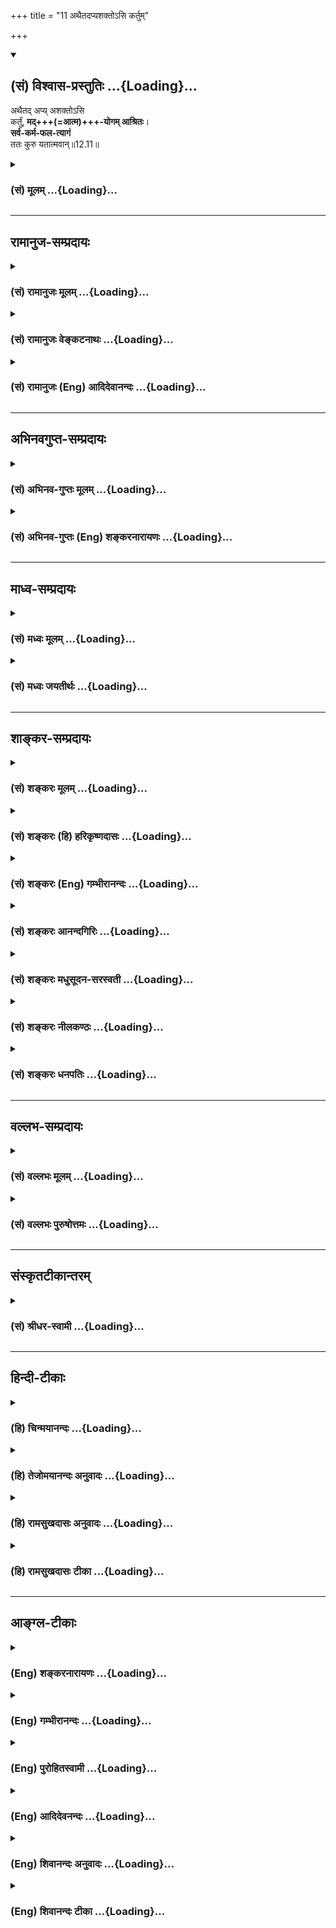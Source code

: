+++
title = "11 अथैतदप्यशक्तोऽसि कर्तुम्"

+++
<div class="js_include" newlevelforh1="2" title="(सं) विश्वास-प्रस्तुतिः" unfilled url="/purANam_vaiShNavam/mahAbhAratam/06-bhIShma-parva/03-bhagavad-gItA-parva/saMskRtam/vishvAsa-prastutiH/12_bhakti-yogaH/11_athaitadapyashakt.md">
<details open><summary><h2>(सं) विश्वास-प्रस्तुतिः ...{Loading}...</h2></summary>

अथैतद् अप्य् अशक्तोऽसि  
कर्तुं, **मद्+++(=आत्म)+++-योगम् आश्रितः**।  
**सर्व-कर्म-फल-त्यागं**  
ततः कुरु यतात्मवान्॥12.11॥
</details>
</div>
<div class="js_include collapsed" newlevelforh1="3" title="(सं) मूलम्" unfilled url="/purANam_vaiShNavam/mahAbhAratam/06-bhIShma-parva/03-bhagavad-gItA-parva/saMskRtam/mUlam/12_bhakti-yogaH/11_athaitadapyashakt.md">
<details><summary><h3>(सं) मूलम् ...{Loading}...</h3></summary>

अथैतदप्यशक्तोऽसि कर्तुं मद्योगमाश्रितः।  
सर्वकर्मफलत्यागं ततः कुरु यतात्मवान्।।12.11।।
</details>
</div>


_________________
## रामानुज-सम्प्रदायः
<div class="js_include collapsed" newlevelforh1="3" title="(सं) रामानुजः मूलम्" unfilled url="/purANam_vaiShNavam/mahAbhAratam/06-bhIShma-parva/03-bhagavad-gItA-parva/saMskRtam/rAmAnujaH/mUlam/12_bhakti-yogaH/11_athaitadapyashakt.md">
<details><summary><h3>(सं) रामानुजः मूलम् ...{Loading}...</h3></summary>

।।12.11।। अथ मद्योगम् आश्रित्य **एतद् अपि कर्तुं** न शक्नोषि;  
मद्गुणानुसंधान-कृतं मद्-एक-प्रियत्वाकारं भक्ति-योगम् आश्रित्य  
भक्ति-योगाङ्ग-रूपम् एतद् मत्-कर्म अपि कर्तुं न शक्नोषि;  
**ततः**  
अक्षर-**योगम्** आत्म-स्वभावानुसंधान-रूपं पर-भक्ति-जननं पूर्व-+++(अध्याय??)+++षट्कोदितम् **आश्रित्य**  
तद्-उपायतया **सर्व-कर्म-फल-त्यागं कुरु।**  
मत्-प्रियत्वेन मद्-एक-प्राप्यता-बुद्धिः हि प्रक्षीणाशेष-पापस्य एव जायते।
**यतात्मवान्** यतमनस्कः। 

ततः अनभिसंहित-फलेन मद्-आराधन-रूपेण अनुष्ठितेन कर्मणा सिद्धेन आत्मज्ञानेन निवृत्ताविद्यादि-सर्व-तिरोधाने मच्छेषतैक-स्वरूपे प्रत्यग्-आत्मनि साक्षात्-कृते सति  
मयि परा भक्तिः स्वयम् एव उत्पद्यते।  

तथा च वक्ष्यते -- "स्व-कर्मणा तम् अभ्यर्चय सिद्धिं विन्दति मानवः।" (गीता
18।46) इत्यारभ्य 

&gt; विमुच्य निर्ममः शान्तो  
&gt; ब्रह्मभूयाय कल्पते।।  
&gt; ब्रह्मभूतः प्रसन्नात्मा  
&gt; न शोचति न काङ्क्षति।।  
&gt; समः सर्वेषु भूतेषु  
&gt; मद्भक्तिं लभते पराम्।।  
&gt; (18।5354) 

इति।

</details>
</div>
<div class="js_include collapsed" newlevelforh1="3" title="(सं) रामानुजः वेङ्कटनाथः" unfilled url="/purANam_vaiShNavam/mahAbhAratam/06-bhIShma-parva/03-bhagavad-gItA-parva/saMskRtam/rAmAnujaH/venkaTanAthaH/12_bhakti-yogaH/11_athaitadapyashakt.md">
<details><summary><h3>(सं) रामानुजः वेङ्कटनाथः ...{Loading}...</h3></summary>

  
  
।।12.11।। स्वार्थेष्वेव कर्मसु निबद्धचित्तस्य कथं त्वदर्थेषु
कर्मस्वत्यर्थप्रियत्वेन प्रवृत्तिः सम्भवेदित्यत्र
तदुपायपरम्पराकाष्ठाभूतं कर्मयोगं प्रत्यभिज्ञापयतिअथैतदिति। मद्योगमाश्रितः
इत्यस्याक्षरयोगविषयेणोत्तरार्धेन अन्वयव्युदासाय पूर्वार्धान्वयमाहअथ
मद्योगमिति। तस्याशक्यत्वज्ञापनायाह -- मद्गुणेति।
भक्तियोगावस्थाविशेषेष्वतः पूर्वावस्था नास्तीति
व्यञ्जनायभक्तियोगाङ्कुररूपमित्युक्तम्। मद्योगम् इत्यनेन
जीवात्मयोगव्यवच्छेदः। ततश्च मद्योगमाश्रित्य तदङ्कुरे
कर्मण्यसमर्थश्चेज्जीवात्मयोगमाश्रित्य तदङ्कुरे कर्मयोगे प्रवर्तस्वेति
वाक्यार्थः। तदेतदभिप्रेत्याहततोऽक्षरेति। अक्षरयोगस्याप्यव्यवधानेन
मोक्षोपायत्वव्युदासायपरभक्तिजननमित्युक्तम्।
सप्रकाराक्षरयोगप्रत्यभिज्ञापनार्थं; मध्यमषट्कोदिताक्षरयोगव्यवच्छेदार्थं
चपूर्वषट्कोदितमित्युक्तम्। सर्वकर्मफलत्यागस्याव्यवधानेन
भक्तियोगजनकत्वव्युदासायतदुपायतयेत्युक्तम्।  
  
कर्मयोगपूर्वकात्मसाक्षात्कारस्य भक्त्युत्पत्त्युपयोगित्वप्रकारं
प्रकरणान्तरोक्तं दर्शयति -- मत्प्रियत्वेनेति। मय्येव मन आधत्स्व \[12।8\]
इति पूर्वं परमात्मनि मनस्समाधानं विहितम् तदशक्तं
प्रत्युपदिश्यमानाक्षरयोगांकुररूपे कर्मणि प्रवृत्तस्य तु
पूर्वषट्कप्रपञ्चितैर्हेतुभिः मनोनियमनशक्यत्वंयतात्मवान्
इत्युक्तमित्यभिप्रायेणयतमनस्क इत्युक्तम्।
कर्मयोगस्यानन्तरश्लोकेऽभिधास्यमानक्रमेण परम्परया
भक्तियोगजनकत्वप्रकारमाहततोऽनभिसंहितेति। फलत्यागं कुरु इति
साध्यांशत्यागवचनेन तत्पूर्वकसाधनानुष्ठानं विवक्षितमिति
ज्ञापनायअनभिसंहितफलेनेत्यादिकमुक्तम्।
अनन्तराभिधास्यमानमनश्शान्तिद्वारात्मध्यानसिद्धिः। अविद्या संसारकारणं
कर्म;अविद्या कर्मसंज्ञा इत्युपक्रम्ययया क्षेत्रज्ञशक्तिः सा वेष्टिता
\[वि.पु.6।7।61\] इति वचनात्। आदिशब्देनअनात्मन्यात्मबुद्धिर्या त्वस्वे
स्वमिति या मतिः। अविद्यातरुसम्भूतिबीजमेतद्द्विधा स्थितम्
\[वि.पु.6।7।11\] इत्याद्युक्तसङ्ग्रहः। यद्वाऽत्र अविद्या देहात्मभ्रमादिः
आदिशब्देन कर्मवासनादिसङ्ग्रहः।
परभक्तिजनकत्वसिद्ध्यर्थमुक्तंमच्छेषतैकस्वरूप इति। यथा बाल्ये
बालक्रीडाप्रसङ्गेन नरेन्द्रभवनान्निष्क्रान्तस्य मार्गाद्भ्रष्टस्य
व्याधगृहीतस्य पक्कणे वर्तमानस्य राजकुमारस्याप्तोपदेशात्स्वात्मनस्तथात्वं
मत्वा विमृशतः स्वात्मनि राजसाम्यमङ्गप्रत्यङ्गादिषु पश्यतस्तस्मिन् यथा
पितृत्वप्रीतिर्निरतिशया जायते एवमस्यापि यथोपदेशं भगवच्छेषभूते स्वात्मनि
तत्साम्याकारेण साक्षात्कृते भक्तिसिद्ध्यर्थं न
किञ्चित्कर्तव्यमस्तीत्यभिप्रायेण -- मयि परा भक्तिः स्वयमेवोत्पद्यत
इत्युक्तम्। एतेनाध्यायारम्भेये चाप्यक्षरमव्यक्तम् \[12।1\]
इत्युक्ताक्षरयोगोऽप्यक्षरसाक्षात्कारद्वारा परभक्तिमुत्पाद्य
परमात्मप्राप्तौ विश्राम्यतीति सिद्धम्। स एव ह्यत्रापि
प्रथमषट्कोक्तोऽक्षरयोगः प्रस्पष्टमुच्यते।  
  
ननु यदशक्तं प्रति यदुपदिश्यते; तत्तत्तुल्यफलमशक्ताधिकारं साधनान्तरं
दृष्टम् यथावगाहना शक्तस्य स्नानान्तराणि। उच्यते चान्यत्र क्रियायोगस्य
साक्षान्मोक्षसाधनत्वंमोक्षकारणमव्यक्तमचिन्त्यमपरिग्रहम्। तमाराध्य
जगन्नाथं क्रियायोगेन मुच्यते इति। तथात्रापि किं न स्यादिति शङ्कायां
कर्मयोगस्य भक्तियोगसाधनत्वं अष्टादशाध्याये वक्ष्यमाणं दर्शयतितथाचेति।
अन्यत्र चाप्ययं क्रमः स्फुटः -- तत्र चित्तं समावेष्टुं न शक्नोति
भवान्यदि। तदभ्यासपरस्तस्मिन् कुरु योगं दिवानिशम्। तत्राप्यसामर्थ्यवतः
क्रियायोगो महात्मनः। ब्रह्मणा यः समाख्यातस्तत्परः सततं भव। करोषि यानि
कर्माणि देवदेवे जगत्पतौ। समर्पयस्व भद्रं ते ततः कर्म प्रहास्यसि। प्रधानं
कारणं योगो विमुक्तेर्दितिजेश्वर। क्रियायोगश्च योगस्य परमं तस्य साधनम्
इति। मद्भक्तिं लभते पराम् \[18।54\] इति वक्ष्यमाणफलस्य कर्मयोगहेतुकत्वं
प्रकरणसिद्धमिति ज्ञापनायस्वकर्मणा तमभ्यर्च्य सिद्धिं विन्दति मानवः
\[18।46\]इत्यारभ्येत्युक्तम्।  
  

</details>
</div>
<div class="js_include collapsed" newlevelforh1="3" title="(सं) रामानुजः (Eng) आदिदेवानन्दः" unfilled url="/purANam_vaiShNavam/mahAbhAratam/06-bhIShma-parva/03-bhagavad-gItA-parva/saMskRtam/rAmAnujaH/english/AdidevAnandaH/12_bhakti-yogaH/11_athaitadapyashakt.md">
<details><summary><h3>(सं) रामानुजः (Eng) आदिदेवानन्दः ...{Loading}...</h3></summary>

12.11 If you are unable to do even this 'taking refuge in My Yoga,'  
i.e., if you are unable even to do actions for My sake, which forms the sprout of Bhakti Yoga,  
wherein through meditation I am made the exclusive and sole object of love -  
then you should resort to Aksara Yoga described in the first six chapters. 

It consists in contemplation on the nature of the individual self.  
This engenders devotion to the Lord.  
As a means for practice of this (Aksara Yoga), renounce the fruit of every action.  

The state of mind that holds Me as the only worthy object of attainment and love arises only when all the sins of an aspirant are destroyed without exception.  

'One with a controlled mind' means one with the mind subdued. 

When the individual self is visualised to be of the nature of a Sesa (subsidiary) to the Lord,  
and when the veil of nescience consisting in identifying the self with the body is removed by contemplation on the self  
generated through the performance of works without attachment to the fruits  
and with My propitiation as the sole objective -  
then supreme Bhakti to Me will originate by itself.

\[The point driven home is this:  
It is nescience that stands between the Jiva and the Lord.  
This nescience consists in identification of the self with the body.  
It is through works done without an eye on their fruits but exclusively as an offering to the Lord, that this nescience is removed.  
Thus Karma Yoga is the sprout of self-realisation, and of Bhakti.  
On the nescience being removed, the knowledge that one (i.e., the Jiva) is a Sesa (an absolutely dependent liege) of the Lord, dawns on the Jiva.  
Such knowledge generates exclusive devotion or Bhakti accompanied by Prapatti.  
Or if the Jiva gets immersed in Its own bliss, It will attain Kaivalya.\] 

In the same manner, Sri Krsna will further show in the text beginning with 'By worshipping Him with his work will a man reach perfection' (18.46)  
and ending with 

&gt; 'Forsaking the feeling of "I" and with no feeling of "mine" and tranquil, one becomes worthy of the state of Brahman.  
&gt; Having realised the state of Brahman, tranquil, he neither grieves nor craves.  
&gt; Regarding all beings alike, he attains supreme devotion to Me' (18.53-54).

</details>
</div>


_________________
## अभिनवगुप्त-सम्प्रदायः
<div class="js_include collapsed" newlevelforh1="3" title="(सं) अभिनव-गुप्तः मूलम्" unfilled url="/purANam_vaiShNavam/mahAbhAratam/06-bhIShma-parva/03-bhagavad-gItA-parva/saMskRtam/abhinava-guptaH/mUlam/12_bhakti-yogaH/11_athaitadapyashakt.md">
<details><summary><h3>(सं) अभिनव-गुप्तः मूलम् ...{Loading}...</h3></summary>

।।12.11।। अथेति। यदि च **भगवत्-कर्म** कर्तुं **न** शक्तोऽसि; +++(N न शक्नोषि)+++ ;
अज्ञत्वात्, शास्त्रोक्त-क्रमावेदनात्  
तत् सर्वं मयि संन्यसेः +++(N संन्यस्येः)+++ आत्म-निवेदन-द्वारेणेत्याशयः। 

अमुमेवाशयमाश्रित्य लघुप्रक्रियायां मयैवोक्तम् -- 

&gt; ऊनाधिकम् अविज्ञातं  
&gt; पौर्वापर्यविवर्जितम्।  
&gt; यच् चावधानरहितं  
&gt; बुद्धेर्विस्खलितं च यत्।।  
&gt; तत्सर्वं मम सर्वेश  
&gt; भक्तस्यार्तस्य दुर्मतेः।  
&gt; क्षन्तव्यं कृपया शम्भो  
&gt; यतस्त्वं करुणापरः।।  
&gt; अनेन स्तोत्रयोगेन  
&gt; तवात्मानं निवेदये +++(S निवेदयेत)+++।  
&gt; पुनर् निष्कारणमहं  
&gt; दुःखानां नैमि पात्रताम्।। 

इति  
  
पारमेश्वरेषु हि सिद्धान्तशास्त्रेषु आत्मनिवेदने अयम् एवाभिप्रायः।

</details>
</div>
<div class="js_include collapsed" newlevelforh1="3" title="(सं) अभिनव-गुप्तः (Eng) शङ्करनारायणः" unfilled url="/purANam_vaiShNavam/mahAbhAratam/06-bhIShma-parva/03-bhagavad-gItA-parva/saMskRtam/abhinava-guptaH/english/shankaranArAyaNaH/12_bhakti-yogaH/11_athaitadapyashakt.md">
<details><summary><h3>(सं) अभिनव-गुप्तः (Eng) शङ्करनारायणः ...{Loading}...</h3></summary>

12.11 Atha etc. In case due to ignorance, you do not know the method,
enjoined in the scriptures and hence you are not able to perform actions
for the Lord, then renounce (dedicate) all that to Me, through offering
your own self \[to Me\]. This is the intention \[here\]. Holding the
same intention, I have myself declared in the Laghuprakriya as :
'Whatever action I have done, whether it is incomplete or superfluous,
not properly understood, bereft of a proper order of precedence, devoid
of \[good\] care, and full of slip of intellect; O Lord of All ! Please,
with mercy forgive all these of me, the afflicted and foolish devotee of
Yours; for you are compassionate; With this prayer-Yoga, I offer myself
to You \[so that\] I do not become a receptacle of miseries again
unnecessarily.' the same idea may be observed in the scriptural texts of
the Siddhanta \[system\] - that have the Supreme Lord as their subject
matter - while they speak of offering oneself \[to the Lord\].
</details>
</div>


_________________
## माध्व-सम्प्रदायः
<div class="js_include collapsed" newlevelforh1="3" title="(सं) मध्वः मूलम्" unfilled url="/purANam_vaiShNavam/mahAbhAratam/06-bhIShma-parva/03-bhagavad-gItA-parva/saMskRtam/madhvaH/mUlam/12_bhakti-yogaH/11_athaitadapyashakt.md">
<details><summary><h3>(सं) मध्वः मूलम् ...{Loading}...</h3></summary>

।।12.11।। Sri Madhvacharya did not comment on this sloka.

</details>
</div>
<div class="js_include collapsed" newlevelforh1="3" title="(सं) मध्वः जयतीर्थः" unfilled url="/purANam_vaiShNavam/mahAbhAratam/06-bhIShma-parva/03-bhagavad-gItA-parva/saMskRtam/madhvaH/jayatIrthaH/12_bhakti-yogaH/11_athaitadapyashakt.md">
<details><summary><h3>(सं) मध्वः जयतीर्थः ...{Loading}...</h3></summary>

।।12.11।। Sri Jayatirtha did not comment on this sloka.

</details>
</div>


_________________
## शाङ्कर-सम्प्रदायः
<div class="js_include collapsed" newlevelforh1="3" title="(सं) शङ्करः मूलम्" unfilled url="/purANam_vaiShNavam/mahAbhAratam/06-bhIShma-parva/03-bhagavad-gItA-parva/saMskRtam/shankaraH/mUlam/12_bhakti-yogaH/11_athaitadapyashakt.md">
<details><summary><h3>(सं) शङ्करः मूलम् ...{Loading}...</h3></summary>

।।12.11।। अथ पुनः **एतदपि** यत् उक्तं मत्कर्मपरमत्वम्; तत् **कर्तुम् अशक्तः असि; मद्योगम् आश्रितः** मयि क्रियमाणानि कर्माणि संन्यस्य  
यत् करणं तेषाम् अनुष्ठानं  
सः मद्योगः; तम् आश्रितः सन्;  
**सर्व-कर्म-फल-त्यागं** सर्वेषां कर्मणां फल-संन्यासं सर्व-कर्म-फल-त्यागं  
**ततः** अनन्तरं  
**कुरु यतात्मवान्** संयतचित्तः सन् इत्यर्थः।। 


</details>
</div>
<div class="js_include collapsed" newlevelforh1="3" title="(सं) शङ्करः (हि) हरिकृष्णदासः" unfilled url="/purANam_vaiShNavam/mahAbhAratam/06-bhIShma-parva/03-bhagavad-gItA-parva/saMskRtam/shankaraH/hindI/harikRShNadAsaH/12_bhakti-yogaH/11_athaitadapyashakt.md">
<details><summary><h3>(सं) शङ्करः (हि) हरिकृष्णदासः ...{Loading}...</h3></summary>

।।12.11।। परंतु यदि तू ऐसा करनेमें भी अर्थात् जैसा ऊपर कहा है; उस प्रकार
मेरे लिये कर्म करनेके परायण होनेमें भी असमर्थ है तो फिर मद्योगके आश्रित
होकर -- किये जानेवाले समस्त कर्मोंको मुझमें समर्पण करके उनका अनुष्ठान
करना मद्योग है। उसके आश्रित होकरऔर संयतात्मा होकर अर्थात् वशीभूत मनवाला
होकर समस्त कर्मोंके फलका त्याग कर।  
  
,

</details>
</div>
<div class="js_include collapsed" newlevelforh1="3" title="(सं) शङ्करः (Eng) गम्भीरानन्दः" unfilled url="/purANam_vaiShNavam/mahAbhAratam/06-bhIShma-parva/03-bhagavad-gItA-parva/saMskRtam/shankaraH/english/gambhIrAnandaH/12_bhakti-yogaH/11_athaitadapyashakt.md">
<details><summary><h3>(सं) शङ्करः (Eng) गम्भीरानन्दः ...{Loading}...</h3></summary>

12.11 Atha, if, again; asaktah asi, you are unable; kartum, to do; etat
api, even this-what was stated as being 'intent on doing works for Me';
in that case, mad-yogam-asritah, having resorted to the Yoga for Me-the
performance of those works that are being done by dedicating them to Me
is madyogah; by resorting to that Yoga for Me; tatah, thereafter;
sarva-karma-phala-tyagam kuru, renounce, give up, the results of all
works; by becoming yata-atmavan, controlled in mind. \[In the earlier
verse it was enjoined that all works, be they Vedic or secular, are to
be considered as belonging to God and should be done for Him-not for
oneself-, as a soldier would do for his king. In the present verse it is
stated that the attitude should be, 'May this work of mine please God.'
This very attitude involves dedicating of results to God. See S.
According to M.S., mat-karma in the earlier verse means
bhagavata-dharma, i.e. hearing, singing, etc. about God. In the present
verse, sarva-karma means all works in general.-Tr.\] Now the Lord
praises the renunciation of the results of all works:

</details>
</div>
<div class="js_include collapsed" newlevelforh1="3" title="(सं) शङ्करः आनन्दगिरिः" unfilled url="/purANam_vaiShNavam/mahAbhAratam/06-bhIShma-parva/03-bhagavad-gItA-parva/saMskRtam/shankaraH/AnandagiriH/12_bhakti-yogaH/11_athaitadapyashakt.md">
<details><summary><h3>(सं) शङ्करः आनन्दगिरिः ...{Loading}...</h3></summary>

।।12.11।। भगवत्कर्मपरत्वमप्यशक्यमिति शङ्कते -- **अथेति।**
बहिर्विषयाकृष्टचेतस्त्वादित्यर्थः। तर्हि भगवत्प्राप्त्युपायत्वेन
संयतचित्तो भूत्वा कर्मफलसंन्यासं कुर्वित्याह -- **मद्योगमिति।**

</details>
</div>
<div class="js_include collapsed" newlevelforh1="3" title="(सं) शङ्करः मधुसूदन-सरस्वती" unfilled url="/purANam_vaiShNavam/mahAbhAratam/06-bhIShma-parva/03-bhagavad-gItA-parva/saMskRtam/shankaraH/madhusUdana-sarasvatI/12_bhakti-yogaH/11_athaitadapyashakt.md">
<details><summary><h3>(सं) शङ्करः मधुसूदन-सरस्वती ...{Loading}...</h3></summary>

।।12.11।। अथेति। अथ बहिर्विषयाकृष्टचेतस्त्वादेतन्मत्कर्मपरत्वमपि कर्तुं न
शक्नोषि ततो मद्योगं मदेकशरणत्वमाश्रितः मयि सर्वकर्मसमर्पणं मद्योगस्तं
वाश्रितः सन् यतात्मवान् यतः संयतसर्वेन्द्रियः आत्मवान् विवेकी च सन्
सर्वकर्मफलत्यागं कुरु फलाभिसन्धिं त्यजेत्यर्थः।

</details>
</div>
<div class="js_include collapsed" newlevelforh1="3" title="(सं) शङ्करः नीलकण्ठः" unfilled url="/purANam_vaiShNavam/mahAbhAratam/06-bhIShma-parva/03-bhagavad-gItA-parva/saMskRtam/shankaraH/nIlakaNThaH/12_bhakti-yogaH/11_athaitadapyashakt.md">
<details><summary><h3>(सं) शङ्करः नीलकण्ठः ...{Loading}...</h3></summary>

।।12.11।। मद्योगं श्रवणादौ निष्ठाम्। तर्हि पूर्वोक्तं
श्रौतस्मार्तसर्वकर्मफलत्यागं कुर्वित्यर्थः। यतात्मवान् यतश्च
नियमादिमांश्च आत्मवान् जितचित्तश्चेति यतात्मवान्।

</details>
</div>
<div class="js_include collapsed" newlevelforh1="3" title="(सं) शङ्करः धनपतिः" unfilled url="/purANam_vaiShNavam/mahAbhAratam/06-bhIShma-parva/03-bhagavad-gItA-parva/saMskRtam/shankaraH/dhanapatiH/12_bhakti-yogaH/11_athaitadapyashakt.md">
<details><summary><h3>(सं) शङ्करः धनपतिः ...{Loading}...</h3></summary>

।।12.11।। तर्हि विषयाकृष्टचित्तत्वाद्भगवत्कर्मपरतायामशक्तं
प्रत्युपायान्तरमाह -- अथैतदपि कर्तुमशक्तोऽसि चेत्तर्हि मद्योगमाश्रितः
मयि सर्वाणि कर्माणि संन्यस्य तेषामुनुष्ठानं मद्योगस्तमाश्रितः
मदेकशरणत्वमाश्रितः सन् तदनन्तरं सर्वेषां कर्मणां फलसंन्यासं कुरु
विवेकसंयतचित्तः सन्नित्यर्थः।

</details>
</div>


_________________
## वल्लभ-सम्प्रदायः
<div class="js_include collapsed" newlevelforh1="3" title="(सं) वल्लभः मूलम्" unfilled url="/purANam_vaiShNavam/mahAbhAratam/06-bhIShma-parva/03-bhagavad-gItA-parva/saMskRtam/vallabhaH/mUlam/12_bhakti-yogaH/11_athaitadapyashakt.md">
<details><summary><h3>(सं) वल्लभः मूलम् ...{Loading}...</h3></summary>

।।12.11।। अथैतदपि न कर्त्तुं त्वं शक्तोसि चेत्तर्हि मद्योगं
मत्सम्बन्धसेव्यसेवकत्वरूपमाश्रितः सन् सर्वकर्मफलत्यागं कुरु। एतदुक्तं
भवति -- ईश्वराज्ञया परमाचार्योपदिष्टशरणमार्गतः यथाशक्ति स्वधर्माचरणं
फलादित्यागपूर्वकं सुखावहमिति मयि भारमारोप्य अन्यज्ञानयोगधर्मपरित्यागेन
मदाश्रये कृतार्थतेति। विशेषस्त्वग्रे स्पष्टीकरिष्यते।

</details>
</div>
<div class="js_include collapsed" newlevelforh1="3" title="(सं) वल्लभः पुरुषोत्तमः" unfilled url="/purANam_vaiShNavam/mahAbhAratam/06-bhIShma-parva/03-bhagavad-gItA-parva/saMskRtam/vallabhaH/puruShottamaH/12_bhakti-yogaH/11_athaitadapyashakt.md">
<details><summary><h3>(सं) वल्लभः पुरुषोत्तमः ...{Loading}...</h3></summary>

  
  
।।12.11।। एतत्-प्राप्त्य्-अर्थम् अतिसुगमोपायम् आह -- अथैतदिति। 

**अथ** चेत् **एतद् अपि** मदर्थकं **कर्तुम् अशक्तोऽसि** न समर्थोऽसि; स्वरूपाज्ञानात् तदा  
**मद्योगं** मम योगः संयोगो यस्मिन् यस्य वा तादृशं भक्तम् **आश्रितः** सन् यतात्मवान् तदेकपरचित्तो भूत्वा  
**सर्वकर्मफलत्यागं** सन्ध्यावन्दनाग्निहोत्रादीनां स्वर्गादिरूपफलानां त्यागं कुरु; चिन्तनं त्यजेत्यर्थः। 

तत्फलानभिलाषे मद्-आज्ञया करणात् कर्मभिश् चित्तशुद्ध्या मद्भक्तोपदिष्टं ज्ञानं स्थिरीभविष्यति; तेन मत्-कर्म-सिद्धिर् भविष्यतीति भावः।  
  

</details>
</div>


_________________
## संस्कृतटीकान्तरम्
<div class="js_include collapsed" newlevelforh1="3" title="(सं) श्रीधर-स्वामी" unfilled url="/purANam_vaiShNavam/mahAbhAratam/06-bhIShma-parva/03-bhagavad-gItA-parva/saMskRtam/shrIdhara-svAmI/12_bhakti-yogaH/11_athaitadapyashakt.md">
<details><summary><h3>(सं) श्रीधर-स्वामी ...{Loading}...</h3></summary>

।।12.11।। अत्यन्तं भगवद्धर्मपरिनिष्ठायामशक्तस्य पक्षान्तरमाह **--
अथैतदपीति।** अथैतदपि कर्तुमशक्तोऽसि तर्हि मद्योगं मदेकशरणत्वमाश्रितः
सर्वेषां दृष्टादृष्टार्थानामावश्यकानां चाग्निहोत्रादिकर्मणां फलानि
नियतचित्तो भूत्वा परित्यज। एतदुक्तं भवति। मया तावदीश्वराज्ञया यथाशक्ति
कर्माणि कर्तव्यानि; फलं पुनर्दृष्टमदृष्टं वा परमेश्वराधीनमित्येवं मयि
भारमारोप्य फलासक्तिं परित्यज्य वर्तमानो मत्प्रसादेन कृतार्थो भविष्यसीति
तात्पर्यम्।

</details>
</div>


_________________
## हिन्दी-टीकाः
<div class="js_include collapsed" newlevelforh1="3" title="(हि) चिन्मयानन्दः" unfilled url="/purANam_vaiShNavam/mahAbhAratam/06-bhIShma-parva/03-bhagavad-gItA-parva/hindI/chinmayAnandaH/12_bhakti-yogaH/11_athaitadapyashakt.md">
<details><summary><h3>(हि) चिन्मयानन्दः ...{Loading}...</h3></summary>

।।12.11।। पूर्व श्लोक में; हमें अहंकार का सर्वथा त्याग करके जगत् में
कर्म करने का उपदेश दिया गया था। अत्यन्त अहंकारी और मानी पुरुष के लिए यह
कार्य़ इतना सरल नहीं है। ऐसा पुरुष रजोगुण के कारण अत्यन्त क्षुब्ध रहता है
तथा तमोगुण की निम्नस्तरीय प्रवृत्तियों के कारण उसका व्यक्तित्व विषाक्त
रहता है। ऐसे निम्न स्तर के व्यक्ति के लिए भी गीता में साधन मार्ग बताया
गया है। प्राय ऐसा पुरुष सभी धर्मों के लिए निराशा का ही विषय बन जाता है।
परन्तु; गीता में ऐसे दीर्घस्थायी रोग से पीड़ित रोगियों के लिये भी
विचारपूर्वक उपचार बताया गया है। वह उपचार सरल किन्तु ऐसा प्रभावी है कि
उसके द्वारा उस रोगी को रोग से सर्वथा मुक्त कर उस्ो सर्वोच्च व्यक्तित्व
की आभा तथा कार्यकुशलता प्रदान की जा सकती है। यदि समस्त कर्मों को
ईश्वरार्पण बुद्धि से कर पाना असंभव है; तो उस साधक के लिए उतना ही प्रभावी
अन्य उपाय यहाँ बताया गया है कि; आत्मसंयम से युक्त होकर; मेरी प्राप्ति
रूप योग का आश्रय लेकर; तुम समस्त कर्मों के फलों का त्याग करो। ऐसा प्रतीत
होता है कि भगवान् श्रीकृष्ण को वे लोग अप्रिय हैं; जो केवल वेतनार्थी होते
हैं। परन्तु उनका यह द्वेष मध्यमवर्गीय अथवा उच्चवर्गीय लोगों के मन में
पसीना बहाने वाले मजदूरों के प्रति तिरस्कार नहीं समझना चाहिए। समाजवाद की
प्रणाली वाले राष्ट्र में प्रत्येक शिक्षित व्यक्ति के मन में श्रीकृष्ण की
यह अधीरता उठती है। वे अपने राष्ट्र में ऐसे लोगों को सहन नहीं कर सकते; जो
केवल वेतन या व्यक्तिगत लाभ के लिए ही कर्म करते हैं। ऐसे समादवादी राष्ट्र
में ऐसा प्रत्येक कर्मचारी दण्ड के योग्य अपराधी माना जायेगा जो अधिकतम
अकुशलता से किये गये; न्यूनतम समय के कार्य के लिए उच्चतम वेतन की मांग
करता है। इस प्रकार के वेतनार्थियों के प्रति भगवान् श्रीकृष्ण की अप्रियता
उनके उपदेशों में स्पष्ट दिखाई देती है। वर्तमान क्षण में किया गया कर्म ही
परिपक्व होकर भविष्य के क्षण में फल बनकर प्रकट होता है। आज; यदि कोई कृषक
भूमि को जोतकर बीज बोता है; तो उसे वह फसल दोतीन महीनों के पश्चात् ही
प्राप्त होगी। और यदि वह कृषक वर्तमान में करने योग्य कार्य को त्यागकर
भविष्य में आने वाले फल की ही चिन्ता करने में समय का अपव्यय करे; तो
निश्चय ही उसे कभी लाभ प्राप्त नहीं हो सकता। यद्यपि यह एक सुविदित तथ्य
है; तथापि बहुसंख्यक लोग वर्तमान में प्राप्त अवसरों को केवल भविष्य की
चिन्ता करने में ही खो देते हैं। भविष्य की चिन्ता एवं भय के कारण हमारी
समस्त क्षमताएं नष्ट हो जाती हैं; और वह मनकल्पित अन्धकारमय भविष्य तो अभी
आया ही नहीं हैं; और सम्भवत कभी आये भी नहीं यहाँ भगवान् श्रीकृष्ण केवल
हमें इस बात के लिए प्रेरित करते हैं कि हम भविष्य विषयक इन व्यर्थ
कल्पनाओं को त्याग दें और वर्तमान काल में ही सजग परिपूर्ण और प्रभावी जीवन
जियें। इस प्रकार का जीवन जीने से भी हमारा व्यक्तित्व सुगठित और मन एकाग्र
और समर्थ बन सकता है। उपर्युक्त तीन श्लोकों में तीन प्रकार के साधकों के
लिए तीन भिन्नभिन्न साधनाएं बतायी गयी हैं। सभी मनुष्य किसी सीमा तक
बहिर्मुखी होते ही हैं। दो मनुष्यों के बीच जो अन्तर होता है; वह उन दोनों
के अन्तकरण में स्थित वासनाओं की परतों की मोटाई के कारण होता है। यदि एक
पीतल का पात्र हल्कासा मैला हुआ हो; तो उसे चमकाने के लिए केवल राख से
मांजना ही पर्याप्त होता है यदि वह मैल अधिक घना हो तो उसकी स्वच्छता के
लिए कुछ अम्ल की आवश्यकता होती है। इसी प्रकार; यदि मन में वासनाओं की पतली
परत ही है तो उससे उत्पन्न होने वाले विक्षेपों को अभ्यासयोग के द्वारा
नियन्त्रित किया जा सकता है। परन्तु वासनाधिक्य होने पर कर्मयोग की
आवश्यकता होगी; जिसमें साधक को समस्त कर्म ईश्वर को अर्पण करने का उपदेश
दिया गया है। यदि किसी पुरुष के अन्तकरण में वासनाओं की परतें और भी घनी
हों; तो उसे कर्मफल का त्याग करने को कहा जाता है। यहाँ कर्मफल त्याग का
अर्थ यह है कि भविष्य में आने वाले फलों की व्यर्थ की चिन्ताओं और कल्पनाओं
का सर्वथा त्याग कर देना और वर्तमान में कर्म करते रहना। जैसा कि मैंने
पहले भी कहा है; विश्व के किसी भी आध्यात्मिक ग्रन्थ में आत्मविकास के लिए
इतने विविध और विस्तृत मार्गों का विवेचन नहीं किया गया है; जितना
भगवद्गीता में हैं। उपर्य़ुक्त तीन साधनों का अभ्यास एक साथ नहीं हो सकता है।
उन्हें क्रमवार करना है। इस बात को दर्शाते हुए; अगले श्लोक में; भगवान्
सर्वकर्मफल त्याग की प्रशंसा करते हैं

</details>
</div>
<div class="js_include collapsed" newlevelforh1="3" title="(हि) तेजोमयानन्दः अनुवादः" unfilled url="/purANam_vaiShNavam/mahAbhAratam/06-bhIShma-parva/03-bhagavad-gItA-parva/hindI/tejomayAnandaH/anuvAdaH/12_bhakti-yogaH/11_athaitadapyashakt.md">
<details><summary><h3>(हि) तेजोमयानन्दः अनुवादः ...{Loading}...</h3></summary>

।।12.11।। और यदि इसको भी करने के लिए तुम असमर्थ हो, तो आत्मसंयम से युक्त
होकर मेरी प्राप्ति रूप योग का आश्रय लेकर, तुम समस्त कर्मों के फल का
त्याग करो।।

</details>
</div>
<div class="js_include collapsed" newlevelforh1="3" title="(हि) रामसुखदासः अनुवादः" unfilled url="/purANam_vaiShNavam/mahAbhAratam/06-bhIShma-parva/03-bhagavad-gItA-parva/hindI/rAmasukhadAsaH/anuvAdaH/12_bhakti-yogaH/11_athaitadapyashakt.md">
<details><summary><h3>(हि) रामसुखदासः अनुवादः ...{Loading}...</h3></summary>

।।12.11।। अगर मेरे योग-(समता-) के आश्रित हुआ तू इस(पूर्वश्लोकमें कहे गये
साधन-) को भी करनेमें असमर्थ है, तो मन-इन्द्रियोंको वशमें करके सम्पूर्ण
कर्मोंके फलका त्याग कर।

</details>
</div>
<div class="js_include collapsed" newlevelforh1="3" title="(हि) रामसुखदासः टीका" unfilled url="/purANam_vaiShNavam/mahAbhAratam/06-bhIShma-parva/03-bhagavad-gItA-parva/hindI/rAmasukhadAsaH/TIkA/12_bhakti-yogaH/11_athaitadapyashakt.md">
<details><summary><h3>(हि) रामसुखदासः टीका ...{Loading}...</h3></summary>

।।12.11।।***व्याख्या--*'अथैतदप्यशक्तोऽसि कर्तुं
मद्योगमाश्रितः'--**पूर्वश्लोकमें भगवान्ने अपने लिये ही सम्पूर्ण कर्म
करनेसे अपनी प्राप्ति बतायी और अब इस श्लोकमें वे सम्पूर्ण कर्मोंके
फलत्यागरूप साधनकी बात बता रहे हैं। वहाँ भगवान्के लिये समस्त कर्म करनेमें
भक्तिकी प्रधानता होनेसे उसे 'भक्तियोग' कहेंगे और यहाँ सर्वकर्मफलत्यागमें
केवल फलत्यागकी मुख्यता होनेसे इसे 'कर्मयोग' कहेंगे। इस प्रकार
भगवत्प्राप्तिके ये दोनों ही स्वतन्त्र (पृथक्-पृथक्) साधन हैं।

</details>
</div>


_________________
## आङ्ग्ल-टीकाः
<div class="js_include collapsed" newlevelforh1="3" title="(Eng) शङ्करनारायणः" unfilled url="/purANam_vaiShNavam/mahAbhAratam/06-bhIShma-parva/03-bhagavad-gItA-parva/english/shankaranArAyaNaH/12_bhakti-yogaH/11_athaitadapyashakt.md">
<details><summary><h3>(Eng) शङ्करनारायणः ...{Loading}...</h3></summary>

12.11. Now, if you are not capable of doing this too, then taking resort to My Yoga renounce the fruit of all action, with your self (mind)
subdued.

</details>
</div>
<div class="js_include collapsed" newlevelforh1="3" title="(Eng) गम्भीरानन्दः" unfilled url="/purANam_vaiShNavam/mahAbhAratam/06-bhIShma-parva/03-bhagavad-gItA-parva/english/gambhIrAnandaH/12_bhakti-yogaH/11_athaitadapyashakt.md">
<details><summary><h3>(Eng) गम्भीरानन्दः ...{Loading}...</h3></summary>

12.11 If you are unable to do even this, in that case, having resorted to the Yoga for Me, thereafter renounce the results of all works by becoming controlled in mind.

</details>
</div>
<div class="js_include collapsed" newlevelforh1="3" title="(Eng) पुरोहितस्वामी" unfilled url="/purANam_vaiShNavam/mahAbhAratam/06-bhIShma-parva/03-bhagavad-gItA-parva/english/purohitasvAmI/12_bhakti-yogaH/11_athaitadapyashakt.md">
<details><summary><h3>(Eng) पुरोहितस्वामी ...{Loading}...</h3></summary>

12.11 And if thou art too weak even for this, then seek refuge in union with Me, and with perfect self-control renounce the fruit of thy action.

</details>
</div>
<div class="js_include collapsed" newlevelforh1="3" title="(Eng) आदिदेवनन्दः" unfilled url="/purANam_vaiShNavam/mahAbhAratam/06-bhIShma-parva/03-bhagavad-gItA-parva/english/AdidevanandaH/12_bhakti-yogaH/11_athaitadapyashakt.md">
<details><summary><h3>(Eng) आदिदेवनन्दः ...{Loading}...</h3></summary>

12.11 If you are unable to do even this, i.e., taking refuge in My Yoga,
then, with your self controlled, renounce the fruits of every action.

</details>
</div>
<div class="js_include collapsed" newlevelforh1="3" title="(Eng) शिवानन्दः अनुवादः" unfilled url="/purANam_vaiShNavam/mahAbhAratam/06-bhIShma-parva/03-bhagavad-gItA-parva/english/shivAnandaH/anuvAdaH/12_bhakti-yogaH/11_athaitadapyashakt.md">
<details><summary><h3>(Eng) शिवानन्दः अनुवादः ...{Loading}...</h3></summary>

12.11 If thou art unable to do even this, then, resorting to union with Me, renounce the fruits of all actions with the self controlled.

</details>
</div>
<div class="js_include collapsed" newlevelforh1="3" title="(Eng) शिवानन्दः टीका" unfilled url="/purANam_vaiShNavam/mahAbhAratam/06-bhIShma-parva/03-bhagavad-gItA-parva/english/shivAnandaH/TIkA/12_bhakti-yogaH/11_athaitadapyashakt.md">
<details><summary><h3>(Eng) शिवानन्दः टीका ...{Loading}...</h3></summary>

12.11 अथ if; एतत् this; अपि also; अशक्तः unable; असि (thou) art; कर्तुम्
to do; मद्योगम् My Yoga; आश्रितः resorting to; सर्वकर्मफलत्यागम् the renunciation of the fruits of all actions; ततः then; कुरु do; यतात्मवान्
selfcontrolled.Commentary This is the easiest path. If thou art unable to perform actions for My sake; if thou canst not even be intent on My service; if thou art unable to practise the Bhagavata Dharmas; if thous wishest to do actions impelled by personal desires; then do thou perform them (for your sake from a sense of duty) renouncing them all in Me and also abandon the fruits of all actions; at the same time practising selfcontrol.In verse 8 the Yoga of meditation is prescribed for advanced students in verse 9 the Yoga of constant practice if one finds that;
too; to be difficult; the performance of actions for the sake of the Lord alone has been taught in verse 10 and those who cannot do even this are asked to abandon the fruits of all actions.Madyogam My Yoga.
Surrendering all actions and their fruits to Me is My Yoga.Yatatmavan The man of discrimination who has controlled all the senses; who has withdrawn the senses from sound; touch; form; taste and smell.Now the Lord eulogises the renunciation of the fruits of all actions in order to encourage the aspirants to practise the Yoga of renunciation of the fruits of actions.

</details>
</div>
